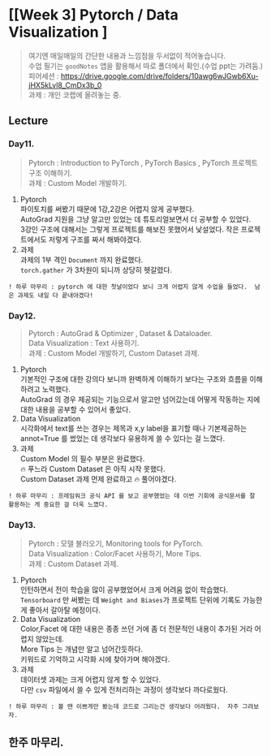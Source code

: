 ﻿
# [[Week 3] Pytorch / Data Visualization ]
> 여기엔 매일매일의 간단한 내용과 느낌점을 두서없이 적어놓습니다.  
> 수업 필기는 `goodNotes` 앱을 활용해서 따로 폴더에서 확인.(수업 ppt는 가려둠.)  
> 피어세션 : https://drive.google.com/drive/folders/10awg6wJGwb6Xu-jHX5kLvl8_CmDx3b_0  
> 과제    : 개인 코랩에 올려놓는 중.  

## Lecture
### Day11.  
> Pytorch : Introduction to PyTorch , PyTorch Basics , PyTorch 프로젝트 구조 이해하기.  
> 과제 : Custom Model 개발하기.  
1. Pytorch   
	파이토치를 써봤기 때문에 1강,2강은 어렵지 않게 공부했다.  
	AutoGrad 지원을 그냥 알고만 있었는 데 튜토리얼보면서 더 공부할 수 있었다.  
	3강인 구조에 대해서는 그렇게 프로젝트를 해보진 못했어서 낯설었다. 작은 프로젝트에서도 저렇게 구조를 짜서 해봐야겠다.  
2. 과제  
	과제의 1부 격인 `Document` 까지 완료했다.  
	`torch.gather` 가 3차원이 되니까 상당히 헷갈렸다.  
```
! 하루 마무리 : pytorch 에 대한 첫날이었다 보니 크게 어렵지 않게 수업을 들었다.  남은 과제도 내일 다 끝내야겠다!
```

### Day12.  
> Pytorch : AutoGrad & Optimizer , Dataset & Dataloader.  
> Data Visualization : Text 사용하기.  
> 과제 : Custom Model 개발하기, Custom Dataset 과제.  
1. Pytorch  
	기본적인 구조에 대한 강의다 보니까 완벽하게 이해하기 보다는 구조와 흐름을 이해하려고 노력했다.  
	AutoGrad 의 경우 제공되는 기능으로서 알고만 넘어갔는데 어떻게 작동하는 지에 대한 내용을 공부할 수 있어서 좋았다.  
2. Data Visualization  
	시각화에서 text를 쓰는 경우는 제목과 x,y label을 표기할 때나 기본제공하는 annot=True 를 썼었는 데 생각보다 유용하게 쓸 수 있다는 걸 느꼈다.  
3. 과제  
	Custom Model 의 필수 부분은 완료했다.  
	🔥 푸느라 Custom Dataset 은 아직 시작 못했다.  
	Custom Dataset 과제 먼제 완료하고 🔥 풀어야겠다.  
```
! 하루 마무리 : 프레임워크 공식 API 를 보고 공부했었는 데 이번 기회에 공식문서를 잘 활용하는 게 중요한 걸 더욱 느꼈다.  
```

### Day13.  
> Pytorch : 모델 불러오기, Monitoring tools for PyTorch.  
> Data Visualization : Color/Facet 사용하기, More Tips.  
> 과제 : Custom Dataset 과제.  
1. Pytorch  
	인턴하면서 전이 학습을 많이 공부했었어서 크게 어려움 없이 학습했다.  
	`Tensorboard` 만 써봤는 데 `Weight and Biases`가 프로젝트 단위에 기록도 가능한게 좋아서 갈아탈 예정이다.  
2. Data Visualization  
	Color,Facet 에 대한 내용은 종종 쓰던 거에 좀 더 전문적인 내용이 추가된 거라 어렵지 않았는데.  
	More Tips 는 개념만 알고 넘어간듯하다.  
	키워드로 기억하고 시각화 시에 찾아가며 해야겠다.  
3. 과제  
	데이터셋 과제는 크게 어렵지 않게 할 수 있었다.  
	다만 `csv` 파일에서 쓸 수 있게 전처리하는 과정이 생각보다 까다로웠다.  
```
! 하루 마무리 : 볼 땐 이쁘게만 봤는데 코드로 그리는건 생각보다 어려웠다.  자주 그려보자.  
```

## 한주 마무리.